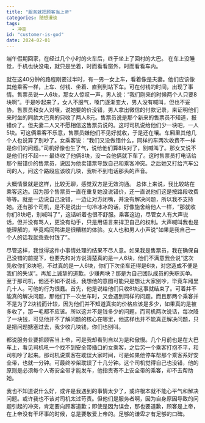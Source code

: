 ```yaml
---
title: "服务就把顾客当上帝"
categories: 随想漫谈
tags:
  - 冲突
id: "customer-is-god"
date: 2024-02-01
---
```


端午假期回家，在经过几个小时的火车后，终于坐上了回村的大巴。
在车上没睡觉，手机也快没电，就只是坐着，时而看看窗外，时而看看车内。

就在这40分钟的路程刚要过半时，有一男一女上车，看着像是夫妻。他们应该像其他乘客一样，上车、付钱、坐着、直到到站下车。可在付钱的时间，出现了事情。售票员说一人6块，那女人惊叹一声，男人说：“我们刚来的时候两个人只要8块啊”。于是吵起来了，女人不服气，嗓门逐渐变大，男人没有喊叫，但也不妥协。售票员和女人对嚷，说她要的价没错，男人拿出微信的付款记录，来证明他们来时坐的同款大巴真的只收了两人8元。售票员说是那个新来的售票员不知道，报错价了。但夫妻二人又不愿相信这售票员说的。这时司机说给他们少一块吧，一人5块。可这俩乘客不乐意，售票员嫌他们不见好就收，于是还在嚷。车厢里其他几个人也说算了别吵了。女乘客说：“我们又没做错什么，同样的车两次收费不一样是你们的问题。”司机好像也生了气，说给他们算8块对了，别喊叫了。那女又说不是他们付不起······
最终收了他俩8块，没一会他俩就下车了。这时售票员打电话给那个报错价的售票员，说因为他卖错票导致自己和乘客冲突。之后她又打给汽车公司的人，问这个路段应该收几块，我听不到电话那头的声音。

大概情景就是这样，比较无聊，感觉双方是无效沟通。
总体上来说，我比较站在乘客这边。因为那个售票员一直在重复她没说错价，还一直说他们这是按路段收费等等。就是一边说自己没错，一边让对方闭嘴，并没有解决问题，所以我不支持她。还有那个司机，是不是说出一句冷冰冰的话，好像施舍给他人一样，“那就收你们8块吧，别喊叫了”，这话听着也很不舒服。乘客这边，尽管女人有大声说话，但并没有骂人，更没有动手，只是用语言来捍卫自己的权利。大声喊叫我也是能理解的，毕竟鸡同鸭讲是很糟糕的体验。女人也和男人小声说“如果是我自己一个人的话我就乖乖付钱了”。

尽管这样，我觉得这件小事情处理的结果不尽人意。如果我是售票员，我在确保自己没错的前提下，也要先和对方说清楚真的是一人6块，他们不满意我会说“这次先收你们8块吧，不过真的是一人6块，你们下次坐车还得是6块，对您造成不便是我们的失误”。再加上诚挚的道歉。少赚两块？那是为自己团队成员的失职买单。
至于那司机，他还不如不说话，我想他的意图可能只是想让大家别吵，毕竟车厢里几十人。可他的行为很蠢。首先，他是说给他们只收8块这事就结束了。可着并不能真的解决问题，那他们下一次坐车时，又会遇到同样的问题。而且那两个乘客并不是为了2块钱而计较，因为他们并不知道真实的价格应该是多少，如果真的是被多收了，那一毛都不应该。所以这并不是钱多少的问题，而司机两次说话，每次降了一块钱，可见他并不了解问题的核心在哪里，他这样也并不能真正解决问题，只是把问题搪塞过去，我少收几块钱，你们也别叫。

都说服务业要把顾客当上帝，可是我却看到自以为是和傲慢。几个月前也是在大巴车上，看见司机吼一个找不到安全带插口的女乘客，之后另一个乘客打抱不平，和司机吵了起来。那司机说乘客在耽误大家时间，可是如果他停车帮那个乘客系好安全带，也就一分钟。可最终吵架耽误了十几分钟。这个司机觉得自己也没错，他的原则是必须每个人寄安全带才能发车，他指责寄不上安全带的乘客，却不去帮助她。

我也不知道说什么好，或许是我遇到的事情太少了，或许根本就不能心平气和解决问题。或许我也不该对司机太过苛责。但他们是服务者啊，因为自身原因导致的问题引起的冲突，肯定要向顾客道歉；即使是因为误会，那也要道歉，顾客是上帝，在上帝没有干坏事的时候，总是要敬爱上帝的。足够的谦卑才有足够的口碑。